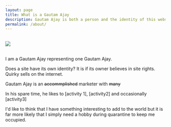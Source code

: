 ```yaml
---
layout: page
title: What is a Gautam Ajay
description: Gautam Ajay is both a person and the identity of this website. The two may or may not be associated. 
permalink: /about/
---
```

<br>

 <img src="{{site.avatar}}" class="avatar-round"/>
 </br>
</br>


I am a Gautam Ajay representing one Gautam Ajay.

Does a site have its own identity? It is if its owner believes in site rights. Quirky sells on the internet.

Gautam Ajay is an <strike>accommplished</strike> marketer with <strike>many</strike> 

In his spare time, he likes to [activity 1], [activity2] and occasionally [activity3]

I'd like to think that I have something interesting to add to the world but it is far more likely that I simply need a hobby during quarantine to keep me occupied.
</br>
</br>
</br>
